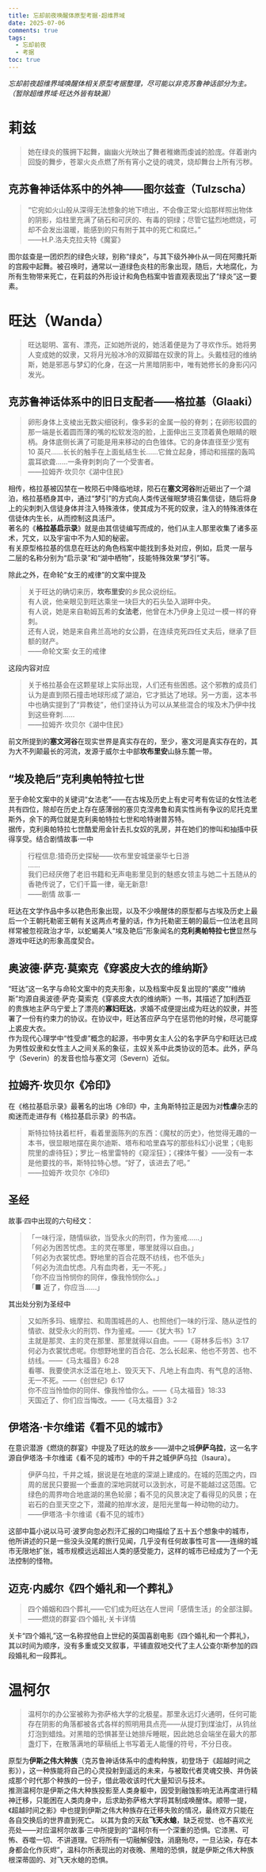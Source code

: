 ```yaml
---
title: 忘却前夜唤醒体原型考据·超维界域
date: 2025-07-06
comments: true  
tags: 
  - 忘却前夜
  - 考据
toc: true
---
```


_忘却前夜超维界域唤醒体相关原型考据整理，尽可能以非克苏鲁神话部分为主。（暂除超维界域·旺达外皆有缺漏）_<!--more-->

# 莉兹

> 她在绿炎的簇拥下起舞，幽幽火光映出了舞者稚嫩而虔诚的脸庞。伴着谢内回旋的舞步，苍翠火炎点燃了所有宵小之徒的魂灵，烧却舞台上所有污秽。

## 克苏鲁神话体系中的外神——图尔兹查（Tulzscha）

> “它宛如火山般从深得无法想象的地下喷出，不会像正常火焰那样照出物体的阴影，焰柱里充满了硝石和可厌的、有毒的铜绿；尽管它猛烈地燃烧，可却不会发出温暖，能感到的只有附于其中的死亡和腐烂。”  
> ——H.P.洛夫克拉夫特《魔宴》

图尔兹查是一团炽烈的绿色火球，别称“绿炎”，与其下级外神仆从一同在阿撒托斯的宫殿中起舞。被召唤时，通常以一道绿色炎柱的形象出现，随后，大地腐化，为所有生物带来死亡，在莉兹的外形设计和角色档案中皆直观表现出了“绿炎”这一要素。

# 旺达（Wanda）

> 旺达聪明、富有、漂亮，正如她所说的，她活着便是为了寻欢作乐。她将男人变成她的奴隶，又将月光般冰冷的双脚踏在奴隶的背上。头戴桂冠的维纳斯，她是邪恶与梦幻的化身，在这一片黑暗阴影中，唯有她修长的身影闪闪发光。

## 克苏鲁神话体系中的旧日支配者——格拉基（Glaaki）

> 卵形身体上支棱出无数尖细锐利，像多彩的金属一般的脊刺；在卵形较圆的那一端是长着圆而薄的嘴的松软发泡的脸，上面伸出三支顶着黄色眼睛的眼柄。身体底侧长满了可能是用来移动的白色锥体。它的身体直径至少宽有 10 英尺……长长的触手在上面虬结生长……它耸立起身，搏动和摇摆的轰鸣震耳欲聋……一条脊刺刺向了一个受害者。  
> ——拉姆齐·坎贝尔《湖中住民》

相传，格拉基被囚禁在一枚陨石中降临地球，陨石在**塞文河谷**附近砸出了一个湖泊，格拉基栖身其中，通过“梦引”的方式向人类传送催眠梦境召集信徒，随后将身上的尖刺刺入信徒身体并注入特殊液体，使其成为不死的奴隶，注入的特殊液体在信徒体内生长，从而控制这具活尸。  
著名的《**格拉基启示录**》就是由其信徒编写而成的，他们从主人那里收集了诸多巫术，咒文，以及宇宙中不为人知的秘密。  
有关原型格拉基的信息在旺达的角色档案中能找到多处对应，例如，启灵·一层与二层的名称分别为“启示录”和“湖中栖物”，技能特殊效果“梦引”等。

除此之外，在命轮“女王的戒律”的文案中提及

> 关于旺达的确切来历，**坎布里安**的乡民众说纷纭。  
> 有人说，他亲眼见到旺达乘坐一块巨大的石头坠入湖畔中央。  
> 有人说，她是来自勒姆瓦希的**女法老**，他曾在木乃伊身上见过一模一样的脊刺。  
> 还有人说，她是来自弗兰高地的女公爵，在连续克死四任丈夫后，继承了巨额的财产。  
> ——命轮文案·女王的戒律

这段内容对应

> 关于格拉基会在这颗星球上实际出现，人们还有些困惑。这个邪教的成员们认为是直到陨石撞击地球形成了湖泊，它才抵达了地球。另一方面，这本书中也确实提到了“异教徒”，他们坚持认为可以从某些混合的埃及木乃伊中找到这些脊刺……  
> ——拉姆齐·坎贝尔《湖中住民》

前文所提到的**塞文河谷**在现实世界是真实存在的，至少，塞文河是真实存在的，其为大不列颠最长的河流，发源于威尔士中部**坎布里安**山脉东麓一带。

## “埃及艳后”克利奥帕特拉七世

至于命轮文案中的关键词“女法老”——在古埃及历史上有史可考有佐证的女性法老共有四位，除却在历史上存在感薄弱的塞贝克涅弗鲁和真实性尚有争议的尼托克里斯外，余下的两位就是克利奥帕特拉七世和哈特谢普苏特。  
据传，克利奥帕特拉七世酷爱用金针去扎女奴的乳房，并在她们的惨叫和抽搐中获得享受。结合剧情故事·一中

> 行程信息:猎奇历史探秘——坎布里安城堡豪华七日游  
> ……  
> 我们已经厌倦了老旧书籍和无声电影里见到的魅惑女领主与她二十五随从的香艳传说了，它们千篇一律，毫无新意!  
> ——剧情
> 故事·一

旺达在文学作品中多以艳色形象出现，以及不少唤醒体的原型都与古埃及历史上最后一个王朝托勒密王朝有关这两点考量的话，作为托勒密王朝的最后一位法老且同样常被忽视政治才华，以蛇蝎美人“埃及艳后”形象闻名的**克利奥帕特拉七世**显然与游戏中旺达的形象高度契合。

## 奥波德·萨克·莫索克《穿裘皮大衣的维纳斯》

“旺达”这一名字与命轮文案中的克夫形象，以及档案中反复出现的“裘皮”“维纳斯”均源自奥波德·萨克·莫索克《穿裘皮大衣的维纳斯》一书，其描述了加利西亚的贵族地主萨乌宁爱上了漂亮的**寡妇旺达**，求婚不成便提出成为旺达的奴隶，并签署了一份有约束力的协议。在协议中，旺达答应萨乌宁在惩罚他的时候，尽可能穿上裘皮大衣。  
作为现代心理学中“性受虐”概念的起源，书中男女主人公的名字萨乌宁和旺达已成为男性奴隶和女性主人之间关系的象征，主奴关系中此类协议的范本。此外，萨乌宁（Severin）的发音也恰与塞文河（Severn）近似。

## 拉姆齐·坎贝尔《冷印》

在《格拉基启示录》最著名的出场《冷印》中，主角斯特拉正是因为对**性虐**杂志的痴迷而走进存有《格拉基启示录》的书店。

> 斯特拉特扶着栏杆，看着里面陈列的东西：《魔杖的历史》，他觉得无趣的一本书，很显眼地摆在奥尔迪斯、塔布和哈里森写的那些科幻小说里；《电影院里的虐待狂》；罗比－格里雷特的《窥淫狂》；《裸体午餐》——没有一本是他要找的书，斯特拉特心想。“好了，该进去了吧。”  
> ——拉姆齐·坎贝尔《冷印》

## 圣经

故事·四中出现的六句经文：

> 「一味行淫，随情纵欲，当受永火的刑罚，作为鉴戒……」  
> 「何必为困苦忧虑。主的灵在哪里，哪里就得以自由。」  
> 「何必为衣裳忧虑。野地里的百合花既不纺线，也不低头」  
> 「何必为流血忧虑。凡有血肉者，无一不死。」  
> 「你不应当怜悯你的同伴，像我怜悯你么。」  
> 「■ 近了，你应当……」

其出处分别为圣经中

> 又如所多玛、蛾摩拉、和周围城邑的人、也照他们一味的行淫、随从逆性的情欲、就受永火的刑罚、作为鉴戒。——《犹大书》1:7  
> 主就是那灵、主的灵在那里、那里就得以自由。——《哥林多后书》3:17  
> 何必为衣裳忧虑呢。你想野地里的百合花、怎么长起来、他也不劳苦、也不纺线。——《马太福音》6:28  
> 看哪、我要使洪水泛滥在地上、毁灭天下、凡地上有血肉、有气息的活物、无一不死。——《创世纪》6:17  
> 你不应当怜恤你的同伴、像我怜恤你么。——《马太福音》18:33  
> 天国近了、你们应当悔改。——《马太福音》3:2

## 伊塔洛·卡尔维诺《看不见的城市》

在意识潜游《燃烧的群宴》中提及了旺达的故乡——湖中之城**伊萨乌拉**，这一名字源自伊塔洛·卡尔维诺《看不见的城市》中的千井之城伊萨乌拉（Isaura）。

> 伊萨乌拉，千井之城，据说是在地底的深湖上建成的。在城的范围之内，四周的居民只要掘一个垂直的深地洞就可以汲到水，可是不能越过这范围。它绿色的周界吻合地底湖的黑色轮廓；看不见的风景决定了看得见的风景；在岩石的白垩天空之下，潜藏的拍岸水波，是阳光里每一种动物的动力。  
> ——伊塔洛·卡尔维诺《看不见的城市》

这部中篇小说以马可·波罗向忽必烈汗汇报的口吻描绘了五十五个想象中的城市，他所讲述的只是一些没头没尾的旅行见闻，几乎没有任何故事性可言——连绵的城市无限地扩张，城市规模远远超出人类的感受能力，这样的城市已经成为了一个无法控制的怪物。

## 迈克·内威尔《四个婚礼和一个葬礼》

> 四个婚姻和四个葬礼——它们成为旺达在人世间「感情生活」的全部注脚。  
> ——燃烧的群宴·四个婚礼·关卡详情

关卡“四个婚礼”这一名称捏他自上世纪的英国喜剧电影《四个婚礼和一个葬礼》，其以时间为顺序，没有多重或交叉叙事，平铺直叙地交代了主人公查尔斯参加的四段婚礼和一段葬礼。

# 温柯尔

> 温柯尔的办公室被称为弥萨格大学的北极星。那里永远灯火通明，任何可能存在阴影的角落都被各式各样的照明用具点亮——从提灯到煤油灯，从钨丝灯泡到蜡烛。对黑暗的恐惧甚至让她排斥睡眠，因此她总会端坐在最大的那盏灯下，在散落满地的草稿纸上书写着无人能懂的符号，不分日夜。

原型为**伊斯之伟大种族**（克苏鲁神话体系中的虚构种族，初登场于《超越时间之影》），这一种族能将自己的心灵投射到遥远的未来，与被取代者灵魂交换、并伪装成那个时代那个种族的一份子，借此吸收该时代大量知识与技术。  
推测温柯尔是伊斯之伟大种族投影至人类身躯中，因受到融蚀影响无法再度进行精神迁移，只能困在人类肉身中，后求助弥萨格大学将其制成唤醒体。顺带一提，《超越时间之影》中也提到伊斯之伟大种族存在迁移失败的情况，最终双方只能在各自交换后的世界直到死亡。
以其为食的天敌**飞天水螅**，缺乏视觉、也不喜欢光亮处——对应温柯尔故事·三中所提到的“温柯尔有一个深重的恐惧。它漆黑、可怖、吞噬一切、不讲道理。它将所有一切融解侵蚀，消磨殆尽，一旦沾染，存在本身都会化作灰烬”，温科尔所表现出的对夜晚、黑暗的恐惧，就是伊斯之伟大种族根深蒂固的、对飞天水螅的恐惧。

